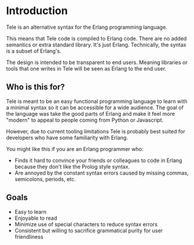 # Introduction

Tele is an alternative syntax for the Erlang programming language.

This means that Tele code is compiled to Erlang code. There are no added semantics or extra standard library.
It's just Erlang. Technically, the syntax is a subset of Erlang's.

The design is intended to be transparent to end users. Meaning libraries or tools that one writes in Tele will be seen as Erlang to the end user.

## Who is this for?

Tele is meant to be an easy functional programming language to learn with a minimal syntax so it can be accessible for a wide audience.
The goal of the language was take the good parts of Erlang and make it feel more "modern" to appeal to people coming from Python or Javascript.

However, due to current tooling limitations Tele is probably best suited for developers who have some familiarity with Erlang.

You might like this if you are an Erlang programmer who:
- Finds it hard to convince your friends or colleagues to code in Erlang because they don't like the Prolog style syntax.
- Are annoyed by the constant syntax errors caused by missing commas, semicolons, periods, etc.

## Goals

- Easy to learn
- Enjoyable to read
- Minimize use of special characters to reduce syntax errors
- Consistent but willing to sacrifice grammatical purity for user friendliness
